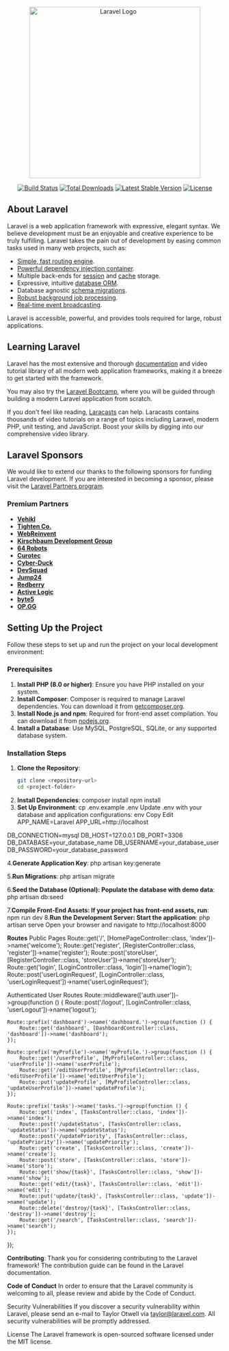 <p align="center"><a href="https://laravel.com" target="_blank"><img src="https://raw.githubusercontent.com/laravel/art/master/logo-lockup/5%20SVG/2%20CMYK/1%20Full%20Color/laravel-logolockup-cmyk-red.svg" width="400" alt="Laravel Logo"></a></p>

<p align="center">
<a href="https://github.com/laravel/framework/actions"><img src="https://github.com/laravel/framework/workflows/tests/badge.svg" alt="Build Status"></a>
<a href="https://packagist.org/packages/laravel/framework"><img src="https://img.shields.io/packagist/dt/laravel/framework" alt="Total Downloads"></a>
<a href="https://packagist.org/packages/laravel/framework"><img src="https://img.shields.io/packagist/v/laravel/framework" alt="Latest Stable Version"></a>
<a href="https://packagist.org/packages/laravel/framework"><img src="https://img.shields.io/packagist/l/laravel/framework" alt="License"></a>
</p>

## About Laravel

Laravel is a web application framework with expressive, elegant syntax. We believe development must be an enjoyable and creative experience to be truly fulfilling. Laravel takes the pain out of development by easing common tasks used in many web projects, such as:

- [Simple, fast routing engine](https://laravel.com/docs/routing).
- [Powerful dependency injection container](https://laravel.com/docs/container).
- Multiple back-ends for [session](https://laravel.com/docs/session) and [cache](https://laravel.com/docs/cache) storage.
- Expressive, intuitive [database ORM](https://laravel.com/docs/eloquent).
- Database agnostic [schema migrations](https://laravel.com/docs/migrations).
- [Robust background job processing](https://laravel.com/docs/queues).
- [Real-time event broadcasting](https://laravel.com/docs/broadcasting).

Laravel is accessible, powerful, and provides tools required for large, robust applications.

## Learning Laravel

Laravel has the most extensive and thorough [documentation](https://laravel.com/docs) and video tutorial library of all modern web application frameworks, making it a breeze to get started with the framework.

You may also try the [Laravel Bootcamp](https://bootcamp.laravel.com), where you will be guided through building a modern Laravel application from scratch.

If you don't feel like reading, [Laracasts](https://laracasts.com) can help. Laracasts contains thousands of video tutorials on a range of topics including Laravel, modern PHP, unit testing, and JavaScript. Boost your skills by digging into our comprehensive video library.

## Laravel Sponsors

We would like to extend our thanks to the following sponsors for funding Laravel development. If you are interested in becoming a sponsor, please visit the [Laravel Partners program](https://partners.laravel.com).

### Premium Partners

- **[Vehikl](https://vehikl.com/)**
- **[Tighten Co.](https://tighten.co)**
- **[WebReinvent](https://webreinvent.com/)**
- **[Kirschbaum Development Group](https://kirschbaumdevelopment.com)**
- **[64 Robots](https://64robots.com)**
- **[Curotec](https://www.curotec.com/services/technologies/laravel/)**
- **[Cyber-Duck](https://cyber-duck.co.uk)**
- **[DevSquad](https://devsquad.com/hire-laravel-developers)**
- **[Jump24](https://jump24.co.uk)**
- **[Redberry](https://redberry.international/laravel/)**
- **[Active Logic](https://activelogic.com)**
- **[byte5](https://byte5.de)**
- **[OP.GG](https://op.gg)**

## Setting Up the Project

Follow these steps to set up and run the project on your local development environment:

### Prerequisites

1. **Install PHP (8.0 or higher)**: Ensure you have PHP installed on your system.
2. **Install Composer**: Composer is required to manage Laravel dependencies. You can download it from [getcomposer.org](https://getcomposer.org).
3. **Install Node.js and npm**: Required for front-end asset compilation. You can download it from [nodejs.org](https://nodejs.org).
4. **Install a Database**: Use MySQL, PostgreSQL, SQLite, or any supported database system.

### Installation Steps

1. **Clone the Repository**:
   ```bash
   git clone <repository-url>
   cd <project-folder>
2. **Install Dependencies**:
composer install
npm install
3. **Set Up Environment**:
cp .env.example .env
Update .env with your database and application configurations:
env
Copy
Edit
APP_NAME=Laravel
APP_URL=http://localhost

DB_CONNECTION=mysql
DB_HOST=127.0.0.1
DB_PORT=3306
DB_DATABASE=your_database_name
DB_USERNAME=your_database_user
DB_PASSWORD=your_database_password

4.**Generate Application Key**:
php artisan key:generate

5.**Run Migrations**:
php artisan migrate

6.**Seed the Database (Optional): Populate the database with demo data**:
php artisan db:seed

7.**Compile Front-End Assets: If your project has front-end assets, run**:
npm run dev
8.**Run the Development Server: Start the application**:
php artisan serve
Open your browser and navigate to http://localhost:8000

**Routes**
Public Pages
Route::get('/', [HomePageController::class, 'index'])->name('welcome');
Route::get('register', [RegisterController::class, 'register'])->name('register');
Route::post('storeUser', [RegisterController::class, 'storeUser'])->name('storeUser');
Route::get('login', [LoginController::class, 'login'])->name('login');
Route::post('userLoginRequest', [LoginController::class, 'userLoginRequest'])->name('userLoginRequest');

Authenticated User Routes
Route::middleware(['auth.user'])->group(function () {
    Route::post('/logout', [LoginController::class, 'userLogout'])->name('logout');
    
    Route::prefix('dashboard')->name('dashboard.')->group(function () {
        Route::get('dashboard', [DashboardController::class, 'dashboard'])->name('dashboard');
    });

    Route::prefix('myProfile')->name('myProfile.')->group(function () {
        Route::get('/userProfile', [MyProfileController::class, 'userProfile'])->name('userProfile');
        Route::get('/editUserProfile', [MyProfileController::class, 'editUserProfile'])->name('editUserProfile');
        Route::put('updateProfile', [MyProfileController::class, 'updateUserProfile'])->name('updateProfile');
    });

    Route::prefix('tasks')->name('tasks.')->group(function () {
        Route::get('index', [TasksController::class, 'index'])->name('index');
        Route::post('/updateStatus', [TasksController::class, 'updateStatus'])->name('updateStatus');
        Route::post('/updatePriority', [TasksController::class, 'updatePriority'])->name('updatePriority');
        Route::get('create', [TasksController::class, 'create'])->name('create');
        Route::post('store', [TasksController::class, 'store'])->name('store');
        Route::get('show/{task}', [TasksController::class, 'show'])->name('show');
        Route::get('edit/{task}', [TasksController::class, 'edit'])->name('edit');
        Route::put('update/{task}', [TasksController::class, 'update'])->name('update');
        Route::delete('destroy/{task}', [TasksController::class, 'destroy'])->name('destroy');
        Route::get('/search', [TasksController::class, 'search'])->name('search');
    });
});


**Contributing**:
Thank you for considering contributing to the Laravel framework! The contribution guide can be found in the Laravel documentation.

**Code of Conduct**
In order to ensure that the Laravel community is welcoming to all, please review and abide by the Code of Conduct.

Security Vulnerabilities
If you discover a security vulnerability within Laravel, please send an e-mail to Taylor Otwell via taylor@laravel.com. All security vulnerabilities will be promptly addressed.

License
The Laravel framework is open-sourced software licensed under the MIT license.



